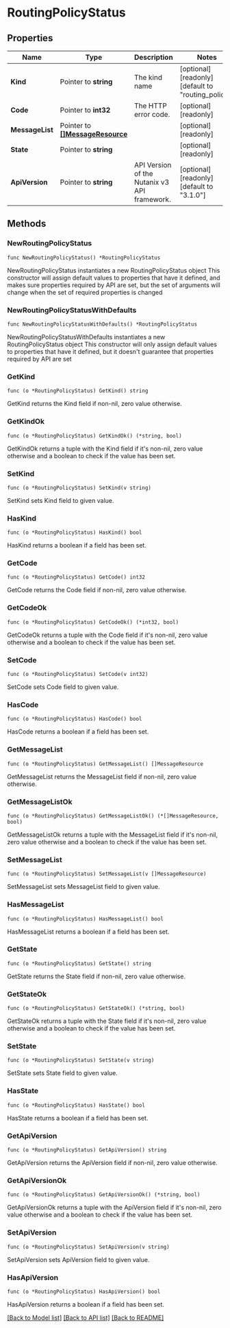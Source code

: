 # RoutingPolicyStatus

## Properties

Name | Type | Description | Notes
------------ | ------------- | ------------- | -------------
**Kind** | Pointer to **string** | The kind name | [optional] [readonly] [default to "routing_policy"]
**Code** | Pointer to **int32** | The HTTP error code. | [optional] [readonly] 
**MessageList** | Pointer to [**[]MessageResource**](MessageResource.md) |  | [optional] [readonly] 
**State** | Pointer to **string** |  | [optional] [readonly] 
**ApiVersion** | Pointer to **string** | API Version of the Nutanix v3 API framework. | [optional] [readonly] [default to "3.1.0"]

## Methods

### NewRoutingPolicyStatus

`func NewRoutingPolicyStatus() *RoutingPolicyStatus`

NewRoutingPolicyStatus instantiates a new RoutingPolicyStatus object
This constructor will assign default values to properties that have it defined,
and makes sure properties required by API are set, but the set of arguments
will change when the set of required properties is changed

### NewRoutingPolicyStatusWithDefaults

`func NewRoutingPolicyStatusWithDefaults() *RoutingPolicyStatus`

NewRoutingPolicyStatusWithDefaults instantiates a new RoutingPolicyStatus object
This constructor will only assign default values to properties that have it defined,
but it doesn't guarantee that properties required by API are set

### GetKind

`func (o *RoutingPolicyStatus) GetKind() string`

GetKind returns the Kind field if non-nil, zero value otherwise.

### GetKindOk

`func (o *RoutingPolicyStatus) GetKindOk() (*string, bool)`

GetKindOk returns a tuple with the Kind field if it's non-nil, zero value otherwise
and a boolean to check if the value has been set.

### SetKind

`func (o *RoutingPolicyStatus) SetKind(v string)`

SetKind sets Kind field to given value.

### HasKind

`func (o *RoutingPolicyStatus) HasKind() bool`

HasKind returns a boolean if a field has been set.

### GetCode

`func (o *RoutingPolicyStatus) GetCode() int32`

GetCode returns the Code field if non-nil, zero value otherwise.

### GetCodeOk

`func (o *RoutingPolicyStatus) GetCodeOk() (*int32, bool)`

GetCodeOk returns a tuple with the Code field if it's non-nil, zero value otherwise
and a boolean to check if the value has been set.

### SetCode

`func (o *RoutingPolicyStatus) SetCode(v int32)`

SetCode sets Code field to given value.

### HasCode

`func (o *RoutingPolicyStatus) HasCode() bool`

HasCode returns a boolean if a field has been set.

### GetMessageList

`func (o *RoutingPolicyStatus) GetMessageList() []MessageResource`

GetMessageList returns the MessageList field if non-nil, zero value otherwise.

### GetMessageListOk

`func (o *RoutingPolicyStatus) GetMessageListOk() (*[]MessageResource, bool)`

GetMessageListOk returns a tuple with the MessageList field if it's non-nil, zero value otherwise
and a boolean to check if the value has been set.

### SetMessageList

`func (o *RoutingPolicyStatus) SetMessageList(v []MessageResource)`

SetMessageList sets MessageList field to given value.

### HasMessageList

`func (o *RoutingPolicyStatus) HasMessageList() bool`

HasMessageList returns a boolean if a field has been set.

### GetState

`func (o *RoutingPolicyStatus) GetState() string`

GetState returns the State field if non-nil, zero value otherwise.

### GetStateOk

`func (o *RoutingPolicyStatus) GetStateOk() (*string, bool)`

GetStateOk returns a tuple with the State field if it's non-nil, zero value otherwise
and a boolean to check if the value has been set.

### SetState

`func (o *RoutingPolicyStatus) SetState(v string)`

SetState sets State field to given value.

### HasState

`func (o *RoutingPolicyStatus) HasState() bool`

HasState returns a boolean if a field has been set.

### GetApiVersion

`func (o *RoutingPolicyStatus) GetApiVersion() string`

GetApiVersion returns the ApiVersion field if non-nil, zero value otherwise.

### GetApiVersionOk

`func (o *RoutingPolicyStatus) GetApiVersionOk() (*string, bool)`

GetApiVersionOk returns a tuple with the ApiVersion field if it's non-nil, zero value otherwise
and a boolean to check if the value has been set.

### SetApiVersion

`func (o *RoutingPolicyStatus) SetApiVersion(v string)`

SetApiVersion sets ApiVersion field to given value.

### HasApiVersion

`func (o *RoutingPolicyStatus) HasApiVersion() bool`

HasApiVersion returns a boolean if a field has been set.


[[Back to Model list]](../README.md#documentation-for-models) [[Back to API list]](../README.md#documentation-for-api-endpoints) [[Back to README]](../README.md)



